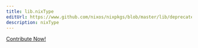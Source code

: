 ```yaml
---
title: lib.nixType
editUrl: https://www.github.com/nixos/nixpkgs/blob/master/lib/deprecated.nix#L282C13
description: nixType
---
```


<a href="https://www.github.com/nixos/nixpkgs/blob/master/lib/deprecated.nix#L282C13">Contribute Now!</a>
